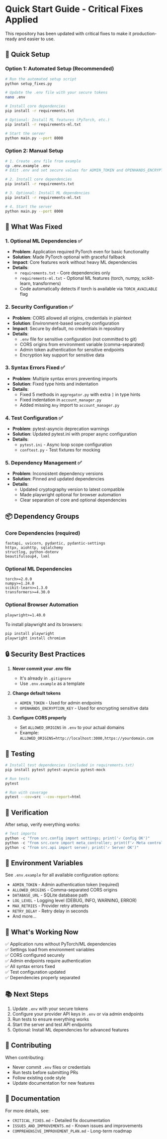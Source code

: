 # Quick Start Guide - Critical Fixes Applied

This repository has been updated with critical fixes to make it production-ready and easier to use.

## 🚀 Quick Setup

### Option 1: Automated Setup (Recommended)
```bash
# Run the automated setup script
python setup_fixes.py

# Update the .env file with your secure tokens
nano .env

# Install core dependencies
pip install -r requirements.txt

# Optional: Install ML features (PyTorch, etc.)
pip install -r requirements-ml.txt

# Start the server
python main.py --port 8000
```

### Option 2: Manual Setup
```bash
# 1. Create .env file from example
cp .env.example .env
# Edit .env and set secure values for ADMIN_TOKEN and OPENHANDS_ENCRYPTION_KEY

# 2. Install core dependencies
pip install -r requirements.txt

# 3. Optional: Install ML dependencies
pip install -r requirements-ml.txt

# 4. Start the server
python main.py --port 8000
```

## 🔧 What Was Fixed

### 1. **Optional ML Dependencies** ✅
- **Problem**: Application required PyTorch even for basic functionality
- **Solution**: Made PyTorch optional with graceful fallback
- **Impact**: Core features work without heavy ML dependencies
- **Details**: 
  - `requirements.txt` - Core dependencies only
  - `requirements-ml.txt` - Optional ML features (torch, numpy, scikit-learn, transformers)
  - Code automatically detects if torch is available via `TORCH_AVAILABLE` flag

### 2. **Security Configuration** ✅
- **Problem**: CORS allowed all origins, credentials in plaintext
- **Solution**: Environment-based security configuration
- **Impact**: Secure by default, no credentials in repository
- **Details**:
  - `.env` file for sensitive configuration (not committed to git)
  - CORS origins from environment variable (comma-separated)
  - Admin token authentication for sensitive endpoints
  - Encryption key support for sensitive data

### 3. **Syntax Errors Fixed** ✅
- **Problem**: Multiple syntax errors preventing imports
- **Solution**: Fixed type hints and indentation
- **Details**:
  - Fixed 5 methods in `aggregator.py` with extra `]` in type hints
  - Fixed indentation in `account_manager.py`
  - Added missing `Any` import to `account_manager.py`

### 4. **Test Configuration** ✅
- **Problem**: pytest-asyncio deprecation warnings
- **Solution**: Updated pytest.ini with proper async configuration
- **Details**:
  - `pytest.ini` - Async loop scope configuration
  - `conftest.py` - Test fixtures for mocking

### 5. **Dependency Management** ✅
- **Problem**: Inconsistent dependency versions
- **Solution**: Pinned and updated dependencies
- **Details**:
  - Updated cryptography version to latest compatible
  - Made playwright optional for browser automation
  - Clear separation of core and optional dependencies

## 📦 Dependency Groups

### Core Dependencies (required)
```
fastapi, uvicorn, pydantic, pydantic-settings
httpx, aiohttp, sqlalchemy
structlog, python-dotenv
beautifulsoup4, lxml
```

### Optional ML Dependencies
```
torch>=2.0.0
numpy>=1.24.0
scikit-learn>=1.3.0
transformers>=4.30.0
```

### Optional Browser Automation
```
playwright>=1.40.0
```

To install playwright and its browsers:
```bash
pip install playwright
playwright install chromium
```

## 🔒 Security Best Practices

1. **Never commit your .env file**
   - It's already in `.gitignore`
   - Use `.env.example` as a template

2. **Change default tokens**
   - `ADMIN_TOKEN` - Used for admin endpoints
   - `OPENHANDS_ENCRYPTION_KEY` - Used for encrypting sensitive data

3. **Configure CORS properly**
   - Set `ALLOWED_ORIGINS` in `.env` to your actual domains
   - Example: `ALLOWED_ORIGINS=http://localhost:3000,https://yourdomain.com`

## 🧪 Testing

```bash
# Install test dependencies (included in requirements.txt)
pip install pytest pytest-asyncio pytest-mock

# Run tests
pytest

# Run with coverage
pytest --cov=src --cov-report=html
```

## 🚦 Verification

After setup, verify everything works:

```python
# Test imports
python -c "from src.config import settings; print('✓ Config OK')"
python -c "from src.core import meta_controller; print(f'✓ Meta controller OK (torch={meta_controller.TORCH_AVAILABLE})')"
python -c "from src.api import server; print('✓ Server OK')"
```

## 📝 Environment Variables

See `.env.example` for all available configuration options:

- `ADMIN_TOKEN` - Admin authentication token (required)
- `ALLOWED_ORIGINS` - Comma-separated CORS origins
- `DATABASE_URL` - SQLite database path
- `LOG_LEVEL` - Logging level (DEBUG, INFO, WARNING, ERROR)
- `MAX_RETRIES` - Provider retry attempts
- `RETRY_DELAY` - Retry delay in seconds
- And more...

## 🎯 What's Working Now

✅ Application runs without PyTorch/ML dependencies  
✅ Settings load from environment variables  
✅ CORS configured securely  
✅ Admin endpoints require authentication  
✅ All syntax errors fixed  
✅ Test configuration updated  
✅ Dependencies properly separated  

## 📚 Next Steps

1. Update `.env` with your secure tokens
2. Configure your provider API keys in `.env` or via admin endpoints
3. Run tests to ensure everything works
4. Start the server and test API endpoints
5. Optional: Install ML dependencies for advanced features

## 🤝 Contributing

When contributing:
- Never commit `.env` files or credentials
- Run tests before submitting PRs
- Follow existing code style
- Update documentation for new features

## 📖 Documentation

For more details, see:
- `CRITICAL_FIXES.md` - Detailed fix documentation
- `ISSUES_AND_IMPROVEMENTS.md` - Known issues and improvements
- `COMPREHENSIVE_IMPROVEMENT_PLAN.md` - Long-term roadmap
